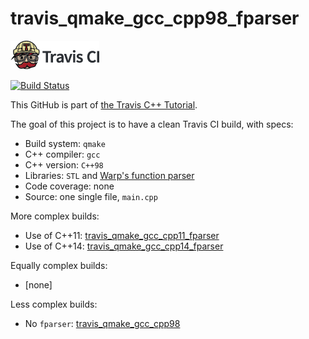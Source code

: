 # travis_qmake_gcc_cpp98_fparser

[![Travis CI logo](TravisCI.png)](https://travis-ci.org)

[![Build Status](https://travis-ci.org/richelbilderbeek/travis_qmake_gcc_cpp98_fparser.svg?branch=master)](https://travis-ci.org/richelbilderbeek/travis_qmake_gcc_cpp98_fparser)

This GitHub is part of [the Travis C++ Tutorial](https://github.com/richelbilderbeek/travis_cpp_tutorial).

The goal of this project is to have a clean Travis CI build, with specs:
 * Build system: `qmake`
 * C++ compiler: `gcc`
 * C++ version: `C++98`
 * Libraries: `STL` and [Warp's function parser](http://warp.povusers.org/FunctionParser/fparser.html)
 * Code coverage: none
 * Source: one single file, `main.cpp`

More complex builds:

 * Use of C++11: [travis_qmake_gcc_cpp11_fparser](https://www.github.com/richelbilderbeek/travis_qmake_gcc_cpp11_fparser)
 * Use of C++14: [travis_qmake_gcc_cpp14_fparser](https://www.github.com/richelbilderbeek/travis_qmake_gcc_cpp14_fparser)

Equally complex builds:

 * [none]

Less complex builds:

 * No `fparser`: [travis_qmake_gcc_cpp98](https://www.github.com/richelbilderbeek/travis_qmake_gcc_cpp98)
